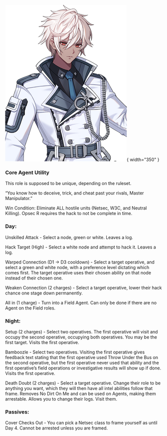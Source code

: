 ![mastermanipulator.png](Images/mastermanipulator.png){ width="350" }

### **Core Agent Utility**

This role is supposed to be unique, depending on the ruleset.

“You know how to deceive, trick, and cheat past your rivals, Master Manipulator.”

Win Condition: Eliminate ALL hostile units (Netsec, W3C, and Neutral Killing). Opsec R requires the hack to not be complete in time.

### **Day:**

Unskilled Attack - Select a node, green or white. Leaves a log.

Hack Target (High) - Select a white node and attempt to hack it. Leaves a log.

Warped Connection (D1 -> D3 cooldown) - Select a target operative, and select a green and white node, with a preference level dictating which comes first. The target operative uses their chosen ability on that node instead of their chosen one.

Weaken Connection (2 charges) - Select a target operative, lower their hack chance one stage down permanently.

All in (1 charge) - Turn into a Field Agent. Can only be done if there are no Agent on the Field roles.

### **Night:**

Setup (2 charges) - Select two operatives. The first operative will visit and occupy the second operative, occupying both operatives. You may be the first target. Visits the first operative.

Bamboozle - Select two operatives. Visiting the first operative gives feedback text stating that the first operative used Throw Under the Bus on the second operative, but the first operative never used that ability and the first operative’s field operations or investigative results will show up if done. Visits the first operative.

Death Doubt (2 charges) - Select a target operative. Change their role to be anything you want, which they will then have all intel abilities follow that frame. Removes No Dirt On Me and can be used on Agents, making them arrestable. Allows you to change their logs. Visit them.

### **Passives:**

Cover Checks Out - You can pick a Netsec class to frame yourself as until Day 4. Cannot be arrested unless you are framed.